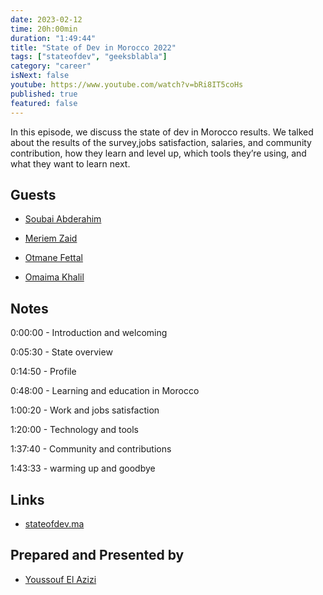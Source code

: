 ```yaml
---
date: 2023-02-12
time: 20h:00min
duration: "1:49:44"
title: "State of Dev in Morocco 2022"
tags: ["stateofdev", "geeksblabla"]
category: "career"
isNext: false
youtube: https://www.youtube.com/watch?v=bRi8IT5coHs
published: true
featured: false
---
```


In this episode, we discuss the state of dev in Morocco results. We talked about the results of the survey,jobs satisfaction, salaries, and community contribution, how they learn and level up, which tools they’re using, and what they want to learn next.

## Guests

- [Soubai Abderahim](https://soubai.me)

- [Meriem Zaid](https://www.facebook.com/MeriemZaid)

- [Otmane Fettal](https://twitter.com/ofettal)

- [Omaima Khalil](https://twitter.com/BadQuinn3)

## Notes

0:00:00 - Introduction and welcoming

0:05:30 - State overview

0:14:50 - Profile

0:48:00 - Learning and education in Morocco

1:00:20 - Work and jobs satisfaction

1:20:00 - Technology and tools

1:37:40 - Community and contributions

1:43:33 - warming up and goodbye

## Links

- [stateofdev.ma](https://stateofdev.ma/)

## Prepared and Presented by

- [Youssouf El Azizi](https://elazizi.com/)
